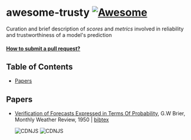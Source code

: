 # awesome-trusty [![Awesome](https://cdn.rawgit.com/sindresorhus/awesome/d7305f38d29fed78fa85652e3a63e154dd8e8829/media/badge.svg)](https://github.com/sindresorhus/awesome)
Curation and brief description of *scores* and *metrics* involved in reliability and trustworthiness of a model's prediction

#### [How to submit a pull request?]()

## Table of Contents
- [Papers](#papers)

## Papers

- [Verification of Forecasts Expressed in Terms Of Probability](https://journals.ametsoc.org/downloadpdf/journals/mwre/78/1/1520-0493_1950_078_0001_vofeit_2_0_co_2.pdf), G.W Brier, Monthly Weather Review, 1950 | [bibtex]() 
  
  ![CDNJS](https://img.shields.io/badge/pred-binary-red?style=flat-square) ![CDNJS](https://img.shields.io/badge/domain-weather-9cf?style=flat-square)
